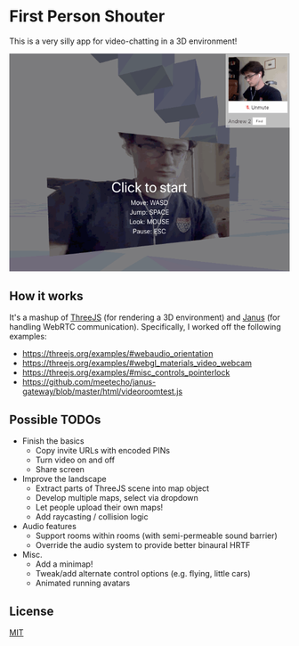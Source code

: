 # First Person Shouter

This is a very silly app for video-chatting in a 3D environment!

![demo](demo.gif)

## How it works

It's a mashup of [ThreeJS](https://threejs.org) (for rendering a 3D environment) and [Janus](https://janus.conf.meetecho.com/) (for handling WebRTC communication). Specifically, I worked off the following examples:
- <https://threejs.org/examples/#webaudio_orientation>
- <https://threejs.org/examples/#webgl_materials_video_webcam>
- <https://threejs.org/examples/#misc_controls_pointerlock>
- <https://github.com/meetecho/janus-gateway/blob/master/html/videoroomtest.js>

## Possible TODOs

- Finish the basics
    - Copy invite URLs with encoded PINs
    - Turn video on and off
    - Share screen
- Improve the landscape
    - Extract parts of ThreeJS scene into map object
    - Develop multiple maps, select via dropdown
    - Let people upload their own maps!
    - Add raycasting / collision logic
- Audio features
    - Support rooms within rooms (with semi-permeable sound barrier)
    - Override the audio system to provide better binaural HRTF
- Misc.
    - Add a minimap!
    - Tweak/add alternate control options (e.g. flying, little cars)
    - Animated running avatars

## License

[MIT](https://opensource.org/licenses/MIT)
